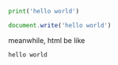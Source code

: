```python
print('hello world')
```
```javascript
document.write('hello world')
```
meanwhile, html be like
```html
hello world
```
